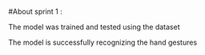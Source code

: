 #About sprint 1 :

The model was trained and tested using the dataset

The model is successfully recognizing the hand gestures
